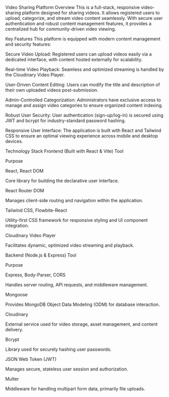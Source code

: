Video Sharing Platform
Overview
This is a full-stack, responsive video-sharing platform designed for sharing videos. It allows registered users to upload, categorize, and stream video content seamlessly. With secure user authentication and robust content management features, it provides a centralized hub for community-driven video viewing.

Key Features
This platform is equipped with modern content management and security features:

Secure Video Upload: Registered users can upload videos easily via a dedicated interface, with content hosted externally for scalability.

Real-time Video Playback: Seamless and optimized streaming is handled by the Cloudinary Video Player.

User-Driven Content Editing: Users can modify the title and description of their own uploaded videos post-submission.

Admin-Controlled Categorization: Administrators have exclusive access to manage and assign video categories to ensure organized content indexing.

Robust User Security: User authentication (sign-up/log-in) is secured using JWT and bcrypt for industry-standard password hashing.

Responsive User Interface: The application is built with React and Tailwind CSS to ensure an optimal viewing experience across mobile and desktop devices.

Technology Stack
Frontend (Built with React & Vite)
Tool

Purpose

React, React DOM

Core library for building the declarative user interface.

React Router DOM

Manages client-side routing and navigation within the application.

Tailwind CSS, Flowbite-React

Utility-first CSS framework for responsive styling and UI component integration.

Cloudinary Video Player

Facilitates dynamic, optimized video streaming and playback.

Backend (Node.js & Express)
Tool

Purpose

Express, Body-Parser, CORS

Handles server routing, API requests, and middleware management.

Mongoose

Provides MongoDB Object Data Modeling (ODM) for database interaction.

Cloudinary

External service used for video storage, asset management, and content delivery.

Bcrypt

Library used for securely hashing user passwords.

JSON Web Token (JWT)

Manages secure, stateless user session and authorization.

Multer

Middleware for handling multipart form data, primarily file uploads.
